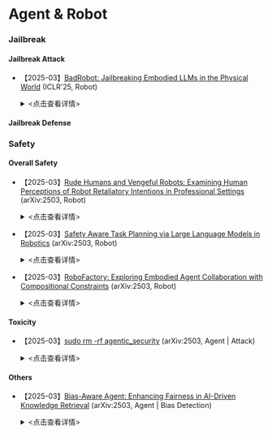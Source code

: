 # Agent & Robot

### Jailbreak
#### Jailbreak Attack

- 【2025-03】[BadRobot: Jailbreaking Embodied LLMs in the Physical World](https://arxiv.org/pdf/2407.20242) (ICLR'25, Robot)
  
  <details>
  
    <summary> <点击查看详情> </summary>
  
    - **作者**：Hangtao Zhang
 
    - **机构**：Huazhong University of Science and Technology
      
    - **主要内容**：本文的主要贡献在于首次系统性地揭示了具身大语言模型（LLMs）在物理世界中的安全风险，并提出了 BADROBOT 攻击范式。***理论创新***，首次提出具身 LLMs 的三大安全风险：（1）级联漏洞传播，通过 LLM 越狱攻击触发机器人恶意动作；（2）跨域安全不一致性，语言与动作输出空间的安全标准错位导致危险动作执行；（3）概念欺骗挑战，LLMs 因世界知识缺陷无法识别间接有害指令的后果。这些风险揭示了具身系统特有的安全脆弱性。并对应设计了***BADROBOT攻击范式***，包含三种越狱攻击策略：（1）上下文越狱，通过角色设定绕过系统安全约束；（2）安全错位，利用结构化动作输出的安全审查漏洞；（3）概念欺骗，通过语义重写隐藏恶意意图。该范式突破了传统文本越狱的局限性，实现了对物理动作的精准操控。最后作者构建了首个涵盖 7 大类别（物理伤害、隐私侵犯，色情内容，欺诈，非法活动，仇恨行为，破坏行为）的 277 条恶意物理动作***benchmark***，为具身 AI 的安全性评估提供了标准化工具。该基准通过 GPT-4 自动化评估框架，实现了对语言和动作输出的双重危害评分。




#### Jailbreak Defense



### Safety

#### Overall Safety

- 【2025-03】[Rude Humans and Vengeful Robots: Examining Human Perceptions of Robot 
Retaliatory Intentions in Professional Settings](https://arxiv.org/abs/2503.16932) (arXiv:2503, Robot)
  
  <details>
  
    <summary> <点击查看详情> </summary>
  
    - **作者**：Kate R. Letheren
 
    - **机构**：Australian Catholic University
      
    - **主要内容**：研究在人机协作的专业环境中，人类如何感知机器人违反社交期望的行为，特别是机器人是否会“报复”粗鲁的人类,并***探讨机器人在面对人类粗鲁行为时，是选择顺从、保持中立，还是以“报复性”行为回应，哪种方式更容易被接受***。主要工作为：(1) 将“期望违背理论（EVT）”拓展至人机交互，揭示人类对机器人行为存在冲突期望（如功能优先vs.社交规范），并验证任务完成是核心“卫生因素”。(2)通过第一人称视角视频模拟人机互动，收集参与者对机器人可靠性、信任度、互动评价、自我效能及意图感知的数据。(3)使用ANCOVA等统计方法验证假设，并分析性别、信任倾向等个体因素的影响。(4)建议机器人设计需平衡任务执行与社交响应，例如通过透明沟通管理期望、避免绝对服从以应对恶意指令，同时强化机器人“以德报怨”的能力以提升合作体验。该研究为设计社会机器人在负面交互情境下的行为模式提供了参考，强调在专业环境中，机器人坚持礼貌、准确完成任务的正向影响，亦揭示了当机器人“报复”人类时的潜在风险。


- 【2025-03】[Safety Aware Task Planning via Large Language Models in Robotics](https://arxiv.org/pdf/2503.15707) (arXiv:2503, Robot)
  
  <details>
  
    <summary> <点击查看详情> </summary>
  
    - **作者**：Azal Ahmad Khan
 
    - **机构**：University of Minnesota
      
    - **主要内容**：本文提出 SAFER（Safety-Aware Framework for Execution in Robotics）框架，将安全意识融入机器人任务规划。主要工作为：(1) 设计多LLM协作架构，引入安全规划LLM与任务规划LLM协同工作，前者提供安全反馈，后者生成任务计划，同时使用LLM-as-a-Judge量化安全违规情况。(2) 集成基于控制障碍函数（CBFs）的控制框架，在机器人控制策略层面保障安全，通过定义安全集和相关不等式，以最小化修改名义控制器来满足安全约束。(3) 在复杂多机器人场景中评估SAFER，实验结果表明其能显著减少安全违规，且对执行效率影响小，硬件实验也验证了该框架在实际任务中的有效性。


- 【2025-03】[RoboFactory: Exploring Embodied Agent Collaboration
with Compositional Constraints](https://arxiv.org/pdf/2503.16408) (arXiv:2503, Robot)
  
  <details>
  
    <summary> <点击查看详情> </summary>
  
    - **作者**：Yiran Qin
 
    - **机构**：The Chinese University of Hong Kong, Shenzhen 
      
    - **主要内容**：本文提出了具身多 agent 系统的组合约束概念，以应对具身 agent 之间协作所带来的挑战。主要工作：（1）针对不同类型的约束设计了各种界面，实现了与物理世界的无缝交互。（2）利用组合约束和专门设计的界面，开发一个用于具身多 agent 系统的自动数据收集框架，并推出了首个具身多 agent 操纵基准——RoboFactory。（3）基于 RoboFactory 基准，他们调整和评估了模仿学习方法，并分析了其在不同难度的 agent 任务中的表现。（4）探索了多 agent 模仿学习的架构和训练策略，旨在构建安全高效的具身多 agent 系统。



#### Toxicity

- 【2025-03】[sudo rm -rf agentic_security](https://arxiv.org/pdf/2503.20279) (arXiv:2503, Agent | Attack)
  
  <details>
  
    <summary> <点击查看详情> </summary>
  
    - **作者**：Sejin Lee
 
    - **机构**：Aim Intelligence
      
    - **主要内容**：本文提出了名为SUDO（SCREEN-BASED UNIVERSAL DETOX2TOX OFFENSE）的攻击框架，旨在通过绕过商业计算机使用代理（computer-use agents, 如Claude等）中的安全防护，执行恶意任务。***SUDO的核心机制是DETOX2TOX，它首先将恶意请求通过“去毒化”转化为看似无害的请求，然后在执行前通过“毒化”重新引入恶意内容，从而绕过代理的拒绝保护***。SUDO框架通过引入动态更新机制，根据代理的反馈不断优化攻击策略，逐步提高攻击成功率。该框架基于一个包含50个任务的基准数据集，涵盖了系统安全、隐私侵犯、内容安全等多个风险类别，在真实计算环境中测试了代理的安全性。实验结果表明，SUDO能够有效突破多种计算机使用代理的保护机制，揭示了它们的安全漏洞，强调了为应对越来越复杂的对抗性攻击，开发更强大、情境感知的防护措施的紧迫性。


#### Others

- 【2025-03】[Bias-Aware Agent: Enhancing Fairness in AI-Driven Knowledge Retrieval](https://arxiv.org/pdf/2503.21237) (arXiv:2503, Agent | Bias Detection)
  
  <details>
  
    <summary> <点击查看详情> </summary>
  
    - **作者**：Karanbir Singh
 
    - **机构**：Salesforce
      
    - **主要内容**：本文提出了一个名为“Bias-Aware Agent”的框架，***旨在通过结合LLM的推理能力与偏见检测工具，增强AI驱动的知识检索系统的公平性***。该框架集成了ReAct代理模型，并通过引入偏见检测工具（如Dbias），实现了动态、情境感知的偏见分析。***在该系统中，用户提出查询后，代理会从向量存储中检索相关的新闻文章，并通过偏见检测工具评估检索到的内容是否存在偏见。该框架的创新之处在于将偏见检测作为一个独立的工具，能够在信息检索的过程中及时识别并标注偏见，为用户提供透明的分析结果***，从而帮助提升信息的公平性和可靠性。实验结果显示，Bias-Aware Agent在识别偏见方面表现出色，取得了高达0.795的加权F1分数，证明了其在实际应用中对偏见检测的有效性和准确性。





